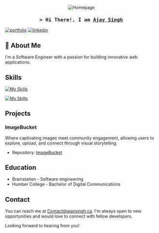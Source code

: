 


<p align="center">
  <img src="https://i.imgur.com/4Fv5kz2.gif" alt="Homepage" />
</p>




<!-- Intro  -->
<h3 align="center">
        <samp>&gt; Hi There!, I am
                <b><a target="_blank" href="https://alsiam.com">Ajay Singh</a></b>
        </samp>
</h3>


[![portfolio](https://img.shields.io/badge/my_portfolio-000?style=for-the-badge&logo=ko-fi&logoColor=white)](https://www.ajaysingh.ca//)
[![linkedin](https://img.shields.io/badge/linkedin-0A66C2?style=for-the-badge&logo=linkedin&logoColor=white)](https://www.linkedin.com/in/singhajay//)



## 🚀 About Me
I'm a Software Engineer with a passion for building innovative web applications. 

## Skills
[![My Skills](https://skillicons.dev/icons?i=html,css,sass,js,ts,react,nodejs,nextjs,express,mysql,mongodb,git,vscode,postgres,aws,coffeescript,docker,linux)](https://skillicons.dev)

[![My Skills](https://skillicons.dev/icons?i=ae,blender,figma,ai,ps,pr,raspberrypi,xd)](https://skillicons.dev)






## Projects

### ImageBucket

Where captivating images meet community engagement, allowing users to explore, upload, and connect through visual storytelling.

- Repository: [ImageBucket](https://github.com/KappaTrooper/Imagebucket-frontend)






## Education

- Brainstation - Software engineering
- Humber College - Bachelor of Digital Communications

## Contact

You can reach me at Contact@ajaysingh.ca. I'm always open to new opportunities and would love to connect with fellow developers.

Looking forward to hearing from you!

